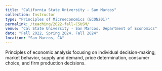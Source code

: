 ```yaml
---
title: "California State University - San Marcos"
collection: Instructor
type: "Principles of Microeconomics (ECON201)"
permalink: /teaching/2022-fall-CSUSM/
venue: "Cal State University - San Marcos, Department of Economics"
date: "Fall 2022, Spring 2024, Fall 2024"
location: "San Marcos, CA"
---
```


Principles of economic analysis focusing on individual decision-making, market behavior, supply and demand, price determination, consumer choice, and firm production decisions.
